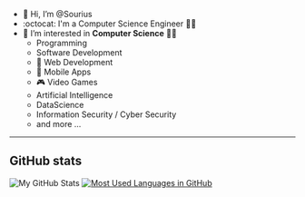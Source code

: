 - 👋 Hi, I’m @Sourius
- :octocat: I'm a Computer Science Engineer 👨‍💻
- 👀 I’m interested in **Computer Science** 🧑‍💻
	- Programming
  	- Software Development
  	- 📄 Web Development
  	- 📱 Mobile Apps
  	- 🎮 Video Games
	- Artificial Intelligence
	- DataScience
	- Information Security / Cyber Security
	- and more ...
<!--
- 🌱 I'm currently learning 🤖 Mobile Apps Development with Android Studio and Kotlin
-->

<hr>

## GitHub stats
![My GitHub Stats](https://github-readme-stats.vercel.app/api?username=sourius&count_private=true&show_icons=true)
[![Most Used Languages in GitHub](https://github-readme-stats.vercel.app/api/top-langs/?username=sourius&layout=compact)](https://github.com/sourius/Sourius)

<!--
- :arrow_right: C++ and C#
- :arrow_right: Unity + Game Development
--> 

<!-- 
- 🔭 I’m currently working on ...
- 🌱 I’m currently learning ...
- 👯 I’m looking to collaborate on ...
- 🤔 I’m looking for help with ...
- 💬 Ask me about ...
- 📫 How to reach me: ...
- 😄 Pronouns: ...
- ⚡ Fun fact: ...
- https://gist.github.com/rxaviers/7360908
-->
